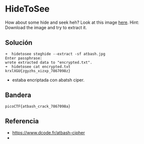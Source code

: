 # HideToSee

How about some hide and seek heh? Look at this image [here](https://artifacts.picoctf.net/c/241/atbash.jpg).
Hint: Download the image and try to extract it.

## Solución

```
➜  hidetosee steghide --extract -sf atbash.jpg
Enter passphrase:
wrote extracted data to "encrypted.txt".
➜  hidetosee cat encrypted.txt
krxlXGU{zgyzhs_xizxp_7867098z}
```

- estaba encriptada con abatsh ciper.
## Bandera

`picoCTF{atbash_crack_7867098a}`



## Referencia
- https://www.dcode.fr/atbash-cipher
-